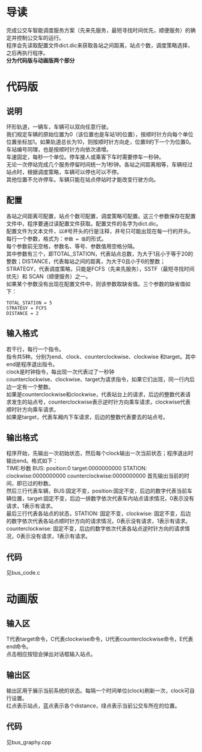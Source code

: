 # 导读  
完成公交车智能调度服务方案（先来先服务，最短寻找时间优先，顺便服务）的确定并控制公交车的运行。  
程序会先读取配置文件dict.dic来获取各站之间距离，站点个数，调度策略选择，之后再执行程序。  
**分为代码版与动画版两个部分**  
# 代码版    
## 说明  
环形轨道，一辆车，车辆可以双向任意行驶。  
我们规定车辆的原始位置为0（该位置也是车站1的位置），按顺时针方向每个单位位置坐标加1。如果轨道总长为10，则按顺时针方向走，位置9的下一个为位置0。  
车站编号同理，也是按顺时针方向依次递增。  
车速固定，每秒一个单位。停车接人或乘客下车时需要停车一秒钟。  
无论一次停站完成几个服务停留时间统一为1秒钟。各站之间距离相等，车辆经过站点时，根据调度策略，车辆可以停也可以不停。  
其他位置不允许停车。车辆只能在站点停站时才能改变行驶方向。  
## 配置  
各站之间距离可配置，站点个数可配置，调度策略可配置。这三个参数保存在配置文件中，程序要通过读配置文件获取。配置文件的名字为dict.dic。  
配置文件为文本文件，以#号开头的行是注释，井号只可能出现在每一行的开头。  
每行一个参数，格式为：`参数 = 值`的形式。  
每个参数前无空格，参数名、等号、参数值用空格分隔。  
其中参数有三个，即TOTAL_STATION，代表站点总数，为大于1且小于等于20的整数；DISTANCE，代表每站之间的距离，为大于0且小于6的整数；STRATEGY，代表调度策略，只能是FCFS（先来先服务），SSTF（最短寻找时间优先）和 SCAN（顺便服务）之一。  
如果某个参数没有出现在配置文件中，则该参数取缺省值。三个参数的缺省值如下：  
```
TOTAL_STATION = 5  
STRATEGY = FCFS  
DISTANCE = 2    
```
## 输入格式  
若干行，每行一个指令。  
指令共5种。分别为end、clock、counterclockwise、clockwise 和target。其中end是程序退出指令。  
clock是时钟指令，每出现一次代表过了一秒钟  
counterclockwise、clockwise、target为请求指令，如果它们出现，同一行内后边一定有一个整数。  
如果是counterclockwise和clockwise，代表站台上的请求，后边的整数代表请求发生的站点号，counterclockwise表示逆时针方向乘车请求，clockwise代表顺时针方向乘车请求。  
如果是target，代表车厢内下车请求，后边的整数代表要去的站点号。  
## 输出格式
程序开始，先输出一次初始状态，然后每个clock输出一次当前状态；程序退出时输出end。格式如下：  
    TIME:秒数
    BUS:
    position:0
    target:0000000000
    STATION:
    clockwise:0000000000
    counterclockwise:0000000000
首先输出当前的时间，即已过的秒数。  
然后三行代表车辆，BUS:固定不变，position:固定不变，后边的数字代表当前车辆位置，target:固定不变，后边一排数字依次代表车内站点请求情况，0表示没有请求，1表示有请求。  
最后三行代表各站点的状态，STATION: 固定不变，clockwise: 固定不变，后边的数字依次代表各站点顺时针方向的请求情况，0表示没有请求，1表示有请求。  
counterclockwise: 固定不变，后边的数字依次代表各站点逆时针方向的请求情况，0表示没有请求，1表示有请求。  
## 代码
见bus_code.c
# 动画版
## 输入区  
T代表target命令，C代表clockwise命令，U代表counterclockwise命令，E代表end命令。  
点击相应按钮会弹出对话框输入站点。  
##  输出区  
输出区用于展示当前系统的状态。每隔一个时间单位(clock)刷新一次，clock可自行设置。  
红点表示站点，蓝点表示各个distance，绿点表示当前公交车所在的位置。  
## 代码  
见bus_graphy.cpp  

